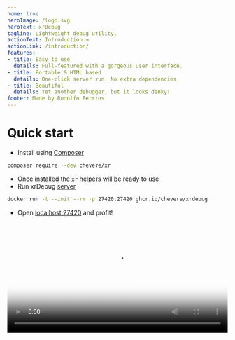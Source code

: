 ```yaml
---
home: true
heroImage: /logo.svg
heroText: xrDebug
tagline: Lightweight debug utility.
actionText: Introduction →
actionLink: /introduction/
features:
- title: Easy to use
  details: Full-featured with a gorgeous user interface.
- title: Portable & HTML based
  details: One-click server run. No extra dependencies.
- title: Beautiful
  details: Yet another debugger, but it looks danky!
footer: Made by Rodolfo Berrios
---
```


# Quick start

* Install using [Composer](https://getcomposer.org/)

```sh
composer require --dev chevere/xr
```

* Once installed the `xr` [helpers](helpers/README.md) will be ready to use
* Run xrDebug [server](server/README.md)

```sh
docker run -t --init --rm -p 27420:27420 ghcr.io/chevere/xrdebug
```

* Open [localhost:27420](http://localhost:27420) and profit!

<video width="100%" poster="./src/social/github.jpg" controls>
    <source src="./src/video/cremino.mp4" type="video/mp4">
</video>
